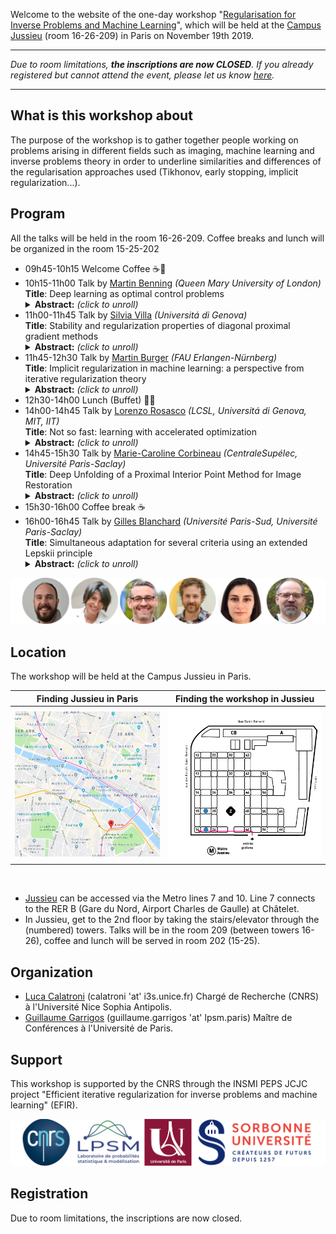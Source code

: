 Welcome to the website of the one-day workshop "[Regularisation for Inverse Problems and Machine Learning](https://invprob-ml-workshop.github.io/)", which will be held at the [Campus Jussieu](https://goo.gl/maps/AgoULSsBeL2beaZo7) (room 16-26-209) in Paris on November 19th 2019.

---------------------------
*Due to room limitations, **the inscriptions are now CLOSED**. If you already registered but cannot attend the event, please let us know [here](https://forms.gle/oHhtxUnshMk8uNfUA).* 

---------------------------

## What is this workshop about

The purpose of the workshop is to gather together people working on problems arising in different fields such as imaging, machine learning and inverse problems theory in order to underline similarities and differences of the regularisation approaches used  (Tikhonov, early stopping, implicit regularization...).


## Program

All the talks will be held in the room 16-26-209. Coffee breaks and lunch will be organized in the room 15-25-202

- 09h45-10h15 Welcome Coffee :coffee::cookie:
- 10h15-11h00 Talk by [Martin Benning](https://www.qmul.ac.uk/maths/profiles/benningmartin.html) *(Queen Mary University of London)*<br/>
  **Title**: Deep learning as optimal control problems<br/>
  <details>
  <summary><b>Abstract:</b> <i>(click to unroll)</i></summary>
  <p>
  We consider recent works where deep neural networks have been interpreted as discretisations of an optimal control problem subject to an ordinary differential equation constraint. We review the first order conditions for optimality, and the conditions ensuring optimality after discretisation. This leads to a class of algorithms for solving the discrete optimal control problem which guarantee that the corresponding discrete necessary conditions for optimality are fulfilled. The differential equation setting lends itself to learning additional parameters such as the time discretisation. We explore this extension alongside natural constraints (e.g. time steps lying in a simplex) and compare these deep learning algorithms numerically in terms of induced flow and generalisation ability. We conclude by addressing the interpretation of this extension as iterative regularisation methods for inverse problems. This is joint work with Elena Celledoni, Matthias J. Ehrhardt, Brynjulf Owren and Carola-Bibiane Schönlieb.
  </p>
  </details>
- 11h00-11h45 Talk by [Silvia Villa](http://lcsl.mit.edu/data/silviavilla/Home.html) *(Universitá di Genova)*<br/>
  **Title**: Stability and regularization properties of diagonal proximal gradient methods<br/>
  <details>
  <summary><b>Abstract:</b> <i>(click to unroll)</i></summary>
  <p>
  Many applied problems in science and engineering can be modeled as noisy inverse problems. Tackling these problems requires to dealwith their possible ill-posedness and to devise efficient numerical procedures to quickly and accurately compute a solution. In this context, Tikhonov regularization is a classical approach. A solution is defined by the minimization of an objective function beingthe sum of two terms: a data-fit term and a regularizer ensuring stability. However, in practice, finding the best Tikhonov regularized solutionrequires specifying a regularization parameter determining the trade-off between data-fit and stability. From a numerical perspective, this can dramatically increase the computational costs to find a good solution. In this talk, I will present an alternative approach based on iterative regularization techniques. The latter are classical regularization methods basedon the observation that stopping an iterative procedure corresponding to the minimization of an empirical objective has a self-regularizing property. Crucially, the number of iterations becomes the regularization parameter, and hence controls at the same time the accuracy of the solution as well as the computational complexity of the method, making parameter tuning numerically efficient and iterative regularization an alternative to Tikhonov regularization. I will present  general iterative regularization methods allowing to consider large classes of data-fit terms and regularizers, based on proximal and gradient descent steps. The proposed analysis establishes convergence as well as stability results.
  </p>
  </details>
- 11h45-12h30 Talk by [Martin Burger](https://en.www.math.fau.de/applied-mathematics-prof-burger/) *(FAU Erlangen-Nürnberg)*<br/>
  **Title**: Implicit regularization in machine learning: a perspective from iterative regularization theory<br/>
  <details>
  <summary><b>Abstract:</b> <i>(click to unroll)</i></summary>
  <p>
  In this talk we will approach the implicit regularization properties found when applying (stochastic) gradient descent to empirical risk minimization problems ( e.g. in deep learning) with the paradigms of regularization theory in inverse problems. We will demonstrate the decrease of the population risk up to a specific error, which can be estimated in optimal transport metrics. We will discuss the analogy of such properties to the classical discrepancy principle in iterative regularization.
  </p>
  </details>
- 12h30-14h00 Lunch (Buffet) :fork_and_knife::hamburger:
- 14h00-14h45 Talk by [Lorenzo Rosasco](http://web.mit.edu/lrosasco/www/) *(LCSL, Universitá di Genova, MIT, IIT)*<br/>
  **Title**: Not so fast: learning with accelerated optimization <br/>
  <details>
  <summary><b>Abstract:</b> <i>(click to unroll)</i></summary>
  <p>
  The focus on optimization is a major trend in modern machine learning. In turn, a number of optimization solutions have been recently developed and motivated by machine learning applications. However, most optimization guarantees focus on the training error, ignoring the performance at test time which is the real goal in machine learning. In this talk, take steps to fill this gap in the context of least squares learning. We analyze the learning (test) performance of accelerated  gradient methods. In particular, we discuss the influence of  different learning assumptions on the corresponding rates.
  </p>
  </details>
- 14h45-15h30 Talk by [Marie-Caroline Corbineau](https://hal.archives-ouvertes.fr/search/index/q/*/authIdHal_s/marie-caroline-corbineau) *(CentraleSupélec, Université Paris-Saclay)*<br/>
  **Title**: Deep Unfolding of a Proximal Interior Point Method for Image Restoration <br/>
  <details>
  <summary><b>Abstract:</b> <i>(click to unroll)</i></summary>
  <p>
  Variational methods are widely applied to ill-posed inverse problems for they have the ability to embed prior knowledge about the solution. However, the level of performance of these methods significantly depends on a set of parameters, which can be estimated through computationally expensive and time-consuming methods. In contrast, deep learning offers very generic and efficient architectures, at the expense of explainability, since it is often used as a black-box, without any fine control over its output. Deep unfolding provides a convenient approach to combine variational-based and deep learning approaches. Starting from a regularized variational formulation for image restoration, we develop iRestNet, a neural network architecture obtained by unfolding a proximal interior point algorithm. Hard constraints, encoding desirable properties for the restored image, are incorporated into the network thanks to a logarithmic barrier, while the barrier parameter, the stepsize, and the penalization weight are learned by the network. We derive explicit expressions for the barrier proximity operator and its gradient for three types of constraints, which allows training iRestNet with gradient descent and backpropagation. In addition, we provide theoretical results regarding the stability of the network for a common inverse problem example. Numerical experiments on image deblurring problems show that the proposed approach compares favorably with both state-of-the-art variational and deep learning methods in terms of image quality. 
  </p>
  </details>
- 15h30-16h00 Coffee break :coffee:
- 16h00-16h45 Talk by [Gilles Blanchard](https://www.ihes.fr/professeur/gilles-blanchard-2/) *(Université Paris-Sud, Université Paris-Saclay)*<br/>
  **Title**: Simultaneous adaptation for several criteria using an extended Lepskii principle <br/>
  <details>
  <summary><b>Abstract:</b> <i>(click to unroll)</i></summary>
  <p>
  In the setting of supervised learning, we propose a data-dependent regularization parameter selection rule that is adaptive to the unknown regularity of the target function and is optimal both for the least-square (prediction) error and for the reproducing kernel Hilbert space (reconstruction) norm error. It is based on a modified Lepskii balancing principle using a varying family of norms.
  </p>
  </details>

![](assets/images/guests2.png)

## Location

The workshop will be held at the Campus Jussieu in Paris.

Finding Jussieu in Paris  |  Finding the workshop in Jussieu
:---------------------------:|:-------------------------:
[<img src="/assets/images/plan-paris.png">](https://goo.gl/maps/AgoULSsBeL2beaZo7) |  ![](assets/images/plan-jussieu.png)

<br/>

- [Jussieu](https://goo.gl/maps/AgoULSsBeL2beaZo7) can be accessed via the Metro lines 7 and 10. Line 7 connects to the RER B (Gare du Nord, Airport Charles de Gaulle) at Châtelet.
- In Jussieu, get to the 2nd floor by taking the stairs/elevator through the (numbered) towers. Talks will be in the room 209 (between towers 16-26), coffee and lunch will be served in room 202 (15-25).

## Organization

- [Luca Calatroni](https://sites.google.com/view/lucacalatroni/home) (calatroni 'at' i3s.unice.fr) Chargé de Recherche (CNRS) à  l'Université Nice Sophia Antipolis.
- [Guillaume Garrigos](http://www.guillaume-garrigos.com/) (guillaume.garrigos 'at' lpsm.paris) Maître de Conférences à l'Université de Paris.

## Support

This workshop is supported by the CNRS through the INSMI PEPS JCJC project "Efficient iterative regularization for inverse problems and machine learning" (EFIR).



![](assets/images/support_logo2.png)

## Registration

Due to room limitations, the inscriptions are now closed. 




